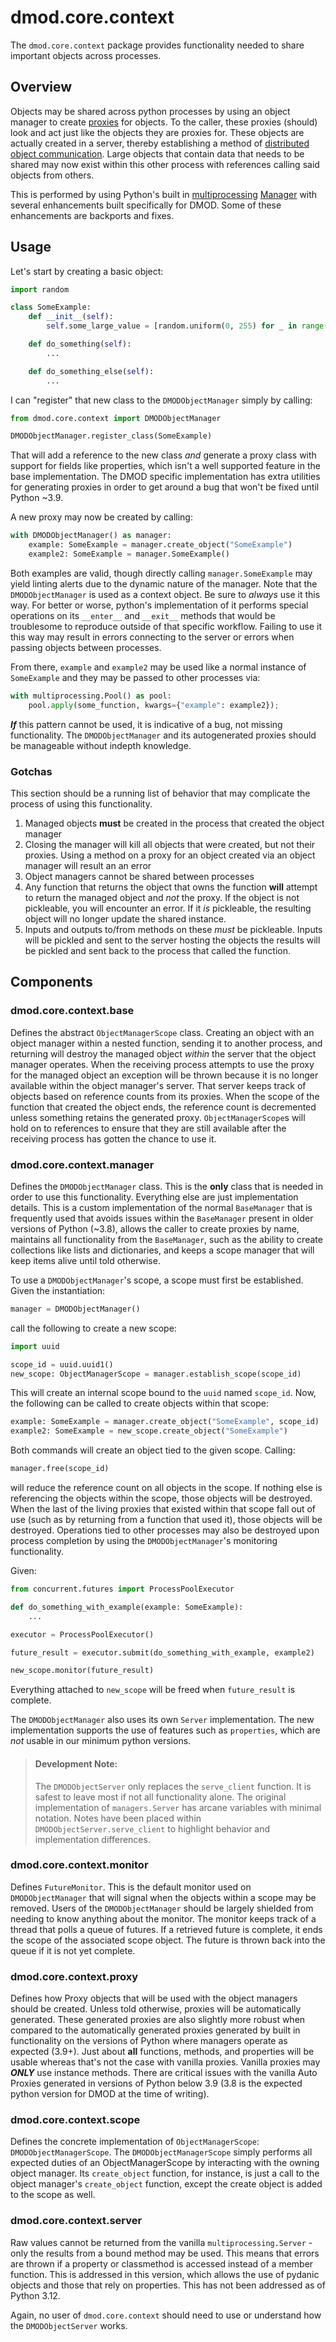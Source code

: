 # dmod.core.context

The `dmod.core.context` package provides functionality needed to share important objects across processes.

## Overview

Objects may be shared across python processes by using an object manager to create 
[proxies](https://en.wikipedia.org/wiki/Proxy_pattern) for objects. To the caller, these proxies (should) look and 
act just like the objects they are proxies for. These objects are actually created in a server, thereby establishing a
method of [distributed object communication](https://en.wikipedia.org/wiki/Distributed_object_communication). Large
objects that contain data that needs to be shared may now exist within this other process with references calling said
objects from others.

This is performed by using Python's built in 
[multiprocessing](https://docs.python.org/3.8/library/multiprocessing.html) 
[Manager](https://docs.python.org/3.8/library/multiprocessing.html#managers) with several enhancements built 
specifically for DMOD. Some of these enhancements are backports and fixes.

## Usage

Let's start by creating a basic object:

```python
import random

class SomeExample:
    def __init__(self):
        self.some_large_value = [random.uniform(0, 255) for _ in range(8000)]

    def do_something(self):
        ...

    def do_something_else(self):
        ...
```

I can "register" that new class to the `DMODObjectManager` simply by calling:

```python
from dmod.core.context import DMODObjectManager

DMODObjectManager.register_class(SomeExample)
```

That will add a reference to the new class _and_ generate a proxy class with support for fields like properties, 
which isn't a well supported feature in the base implementation. The DMOD specific implementation has extra
utilities for generating proxies in order to get around a bug that won't be fixed until Python ~3.9.

A new proxy may now be created by calling:

```python
with DMODObjectManager() as manager:
    example: SomeExample = manager.create_object("SomeExample")
    example2: SomeExample = manager.SomeExample()
```

Both examples are valid, though directly calling `manager.SomeExample` may yield linting alerts due to the 
dynamic nature of the manager. Note that the `DMODObjectManager` is used as a context object. Be sure to
_always_ use it this way. For better or worse, python's implementation of it performs special operations
on its `__enter__` and `__exit__` methods that would be troublesome to reproduce outside of that specific
workflow. Failing to use it this way may result in errors connecting to the server or errors when passing
objects between processes.

From there, `example` and `example2` may be used like a normal instance of `SomeExample` and they may be
passed to other processes via:

```python
with multiprocessing.Pool() as pool:
    pool.apply(some_function, kwargs={"example": example2});
```

_**If**_ this pattern cannot be used, it is indicative of a bug, not missing functionality. The `DMODObjectManager`
and its autogenerated proxies should be manageable without indepth knowledge.

### Gotchas

This section should be a running list of behavior that may complicate the process of using this functionality.

1. Managed objects **must** be created in the process that created the object manager
2. Closing the manager will kill all objects that were created, but not their proxies. Using a method on a proxy for 
an object created via an object manager will result an an error
3. Object managers cannot be shared between processes
4. Any function that returns the object that owns the function **will** attempt to return the managed 
object and _not_ the proxy. If the object is not pickleable, you will encounter an error. If it _is_ pickleable, 
the resulting object will no longer update the shared instance.
5. Inputs and outputs to/from methods on these _must_ be pickleable. Inputs will be pickled and sent to the server 
hosting the objects the results will be pickled and sent back to the process that called the function.

## Components

### dmod.core.context.base

Defines the abstract `ObjectManagerScope` class. Creating an object with an object manager within a nested function, 
sending it to another process, and returning will destroy the managed object _within_ the server that the object 
manager operates. When the receiving process attempts to use the proxy for the managed object an exception will be 
thrown because it is no longer available within the object manager's server. That server keeps track of objects based 
on reference counts from its proxies. When the scope of the function that created the object ends, the reference count 
is decremented unless something retains the generated proxy. `ObjectManagerScope`s will hold on to references to 
ensure that they are still available after the receiving process has gotten the chance to use it. 

### dmod.core.context.manager

Defines the `DMODObjectManager` class. This is the **only** class that is needed in order to use this functionality. 
Everything else are just implementation details. This is a custom implementation of the normal `BaseManager` that is 
frequently used that avoids issues within the `BaseManager` present in older versions of Python (~3.8), allows the 
caller to create proxies by name, maintains all functionality from the `BaseManager`, such as the ability to create 
collections like lists and dictionaries, and keeps a scope manager that will keep items alive until told otherwise.

To use a `DMODObjectManager`'s scope, a scope must first be established. Given the instantiation:

```python
manager = DMODObjectManager()
```

call the following to create a new scope:

```python
import uuid

scope_id = uuid.uuid1()
new_scope: ObjectManagerScope = manager.establish_scope(scope_id)
```

This will create an internal scope bound to the `uuid` named `scope_id`. Now, the following can be called to create 
objects within that scope:

```python
example: SomeExample = manager.create_object("SomeExample", scope_id)
example2: SomeExample = new_scope.create_object("SomeExample")
```

Both commands will create an object tied to the given scope. Calling:

```python
manager.free(scope_id)
```

will reduce the reference count on all objects in the scope. If nothing else is referencing the objects within the 
scope, those objects will be destroyed. When the last of the living proxies that existed within that scope fall out of 
use (such as by returning from a function that used it), those objects will be destroyed. Operations tied to other 
processes may also be destroyed upon process completion by using the `DMODObjectManager`'s monitoring functionality.

Given:

```python
from concurrent.futures import ProcessPoolExecutor

def do_something_with_example(example: SomeExample):
    ...

executor = ProcessPoolExecutor()

future_result = executor.submit(do_something_with_example, example2)

new_scope.monitor(future_result)
```

Everything attached to `new_scope` will be freed when `future_result` is complete.

The `DMODObjectManager` also uses its own `Server` implementation. The new implementation supports the use of 
features such as `properties`, which are _not_ usable in our minimum python versions.

> #### Development Note:
> The `DMODObjectServer` only replaces the `serve_client` function. It is safest to leave most if not all 
> functionality alone. The original implementation of `managers.Server` has arcane variables with minimal notation.
> Notes have been placed within `DMODObjectServer.serve_client` to highlight behavior and implementation differences.

### dmod.core.context.monitor

Defines `FutureMonitor`. This is the default monitor used on `DMODObjectManager` that will signal when the objects 
within a scope may be removed. Users of the `DMODObjectManager` should be largely shielded from needing to know 
anything about the monitor. The monitor keeps track of a thread that polls a queue of futures. If a retrieved future 
is complete, it ends the scope of the associated scope object. The future is thrown back into the queue if it is not 
yet complete.

### dmod.core.context.proxy

Defines how Proxy objects that will be used with the object managers should be created. Unless told otherwise, proxies 
will be automatically generated. These generated proxies are also slightly more robust when compared to the 
automatically generated proxies generated by built in functionality on the versions of Python where managers operate as 
expected (3.9+). Just about **all** functions, methods, and properties will be usable whereas that's not the case with 
vanilla proxies. Vanilla proxies may _**ONLY**_ use instance methods. There are critical issues with the vanilla Auto 
Proxies generated in versions of Python below 3.9 (3.8 is the expected python version for DMOD at the time of writing).

### dmod.core.context.scope

Defines the concrete implementation of `ObjectManagerScope`: `DMODObjectManagerScope`. The `DMODObjectManagerScope`
simply performs all expected duties of an ObjectManagerScope by interacting with the owning object manager. Its 
`create_object` function, for instance, is just a call to the object manager's `create_object` function, except the 
create object is added to the scope as well.

### dmod.core.context.server

Raw values cannot be returned from the vanilla `multiprocessing.Server` - only the results from a bound method may be 
used. This means that errors are thrown if a property or classmethod is accessed instead of a member function. 
This is addressed in this version, which allows the use of pydanic objects and those that rely on properties. This has 
not been addressed as of Python 3.12.

Again, no user of `dmod.core.context` should need to use or understand how the `DMODObjectServer` works.